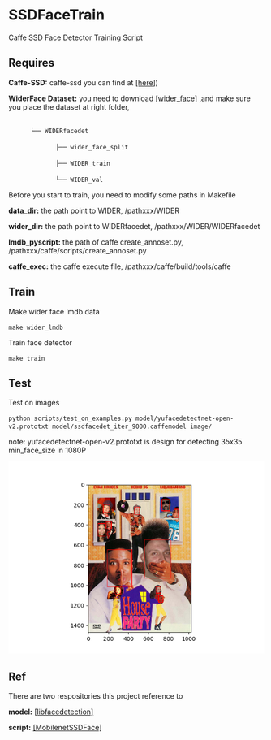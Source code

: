 # SSDFaceTrain
 Caffe SSD Face Detector Training Script

## Requires

 **Caffe-SSD:** caffe-ssd you can find at [[here]](https://github.com/weiliu89/caffe))
 
 **WiderFace Dataset:** you need to download [[wider_face]](http://mmlab.ie.cuhk.edu.hk/projects/WIDERFace/WiderFace_Results.html) ,and make sure you place the dataset at right folder,
 
 ```├── WIDER
 
       └── WIDERfacedet
       
              ├── wider_face_split
              
              ├── WIDER_train
              
              └── WIDER_val     
 ```
                     
 Before you start to train, you need to modify some paths in Makefile
 
 **data_dir:** the path point to WIDER, /pathxxx/WIDER
 
 **wider_dir:** the path point to WIDERfacedet, /pathxxx/WIDER/WIDERfacedet
 
 **lmdb_pyscript:** the path of caffe create_annoset.py, /pathxxx/caffe/scripts/create_annoset.py
 
 **caffe_exec:** the caffe execute file, /pathxxx/caffe/build/tools/caffe
 
 ## Train
 
 Make wider face lmdb data
 ```
 make wider_lmdb
 ```
 
 Train face detector
 ```
 make train
 ```
 
 ## Test
 
 Test on images 
 
 ```
 python scripts/test_on_examples.py model/yufacedetectnet-open-v2.prototxt model/ssdfacedet_iter_9000.caffemodel image/
 ```
 
 note: yufacedetectnet-open-v2.prototxt is design for detecting 35x35 min_face_size in 1080P 
 
 <p align="center">
    <img src="image/result.png" width="600"\>
 </p>
 
 ## Ref
 
 There are two respositories this project reference to
 
 **model:** [[libfacedetection]](https://github.com/ShiqiYu/libfacedetection)
 
 **script:** [[MobilenetSSDFace]](https://github.com/BeloborodovDS/MobilenetSSDFace)
 
 
 

